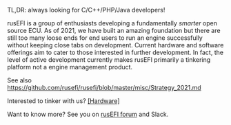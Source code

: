 TL,DR: always looking for C/C++/PHP/Java developers!

rusEFI is a group of enthusiasts developing a fundamentally _smarter_ open source ECU. As of 2021, we have built an amazing foundation but there are still too many loose ends for end users to run an engine successfully without keeping close tabs on development.  Current hardware and software offerings aim to cater to those interested in further development.  In fact, the level of active development currently makes rusEFI primarily a tinkering platform not a engine management product.

See also https://github.com/rusefi/rusefi/blob/master/misc/Strategy_2021.md

Interested to tinker with us? [[Hardware]](Hardware)

Want to know more? See you on [rusEFI forum](https://rusefi.com/forum) and Slack.
